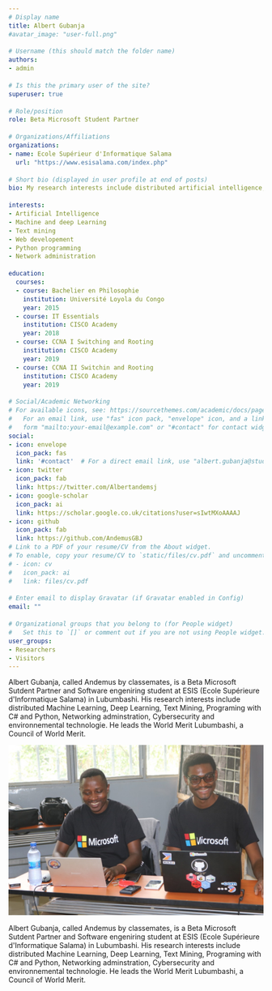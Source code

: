 ```yaml
---
# Display name
title: Albert Gubanja
#avatar_image: "user-full.png"

# Username (this should match the folder name)
authors:
- admin

# Is this the primary user of the site?
superuser: true

# Role/position
role: Beta Microsoft Student Partner

# Organizations/Affiliations
organizations:
- name: Ecole Supérieur d'Informatique Salama
  url: "https://www.esisalama.com/index.php"

# Short bio (displayed in user profile at end of posts)
bio: My research interests include distributed artificial intelligence, networkings and cybersecurity.

interests:
- Artificial Intelligence
- Machine and deep Learning
- Text mining
- Web developement
- Python programming
- Network administration

education:
  courses:
  - course: Bachelier en Philosophie
    institution: Université Loyola du Congo
    year: 2015
  - course: IT Essentials
    institution: CISCO Academy
    year: 2018
  - course: CCNA I Switching and Rooting
    institution: CISCO Academy
    year: 2019
  - course: CCNA II Switchin and Rooting
    institution: CISCO Academy
    year: 2019

# Social/Academic Networking
# For available icons, see: https://sourcethemes.com/academic/docs/page-builder/#icons
#   For an email link, use "fas" icon pack, "envelope" icon, and a link in the
#   form "mailto:your-email@example.com" or "#contact" for contact widget.
social:
- icon: envelope
  icon_pack: fas
  link: '#contact'  # For a direct email link, use "albert.gubanja@studentpartner.com".
- icon: twitter
  icon_pack: fab
  link: https://twitter.com/Albertandemsj
- icon: google-scholar
  icon_pack: ai
  link: https://scholar.google.co.uk/citations?user=sIwtMXoAAAAJ
- icon: github
  icon_pack: fab
  link: https://github.com/AndemusGBJ
# Link to a PDF of your resume/CV from the About widget.
# To enable, copy your resume/CV to `static/files/cv.pdf` and uncomment the lines below.
# - icon: cv
#   icon_pack: ai
#   link: files/cv.pdf

# Enter email to display Gravatar (if Gravatar enabled in Config)
email: ""

# Organizational groups that you belong to (for People widget)
#   Set this to `[]` or comment out if you are not using People widget.
user_groups:
- Researchers
- Visitors
---
```


Albert Gubanja, called Andemus by classemates, is a Beta Microsoft Sutdent Partner and Software engeniring student at ESIS (Ecole Supérieure d'Informatique Salama) in Lubumbashi. His research interests include distributed Machine Learning, Deep Learning, Text Mining, Programing with C# and Python, Networking adminstration, Cybersecurity and environnemental technologie. He leads the World Merit Lubumbashi, a Council of World Merit.

![reviews](me.jpeg)

Albert Gubanja, called Andemus by classemates, is a Beta Microsoft Sutdent Partner and Software engeniring student at ESIS (Ecole Supérieure d'Informatique Salama) in Lubumbashi. His research interests include distributed Machine Learning, Deep Learning, Text Mining, Programing with C# and Python, Networking adminstration, Cybersecurity and environnemental technologie. He leads the World Merit Lubumbashi, a Council of World Merit.

